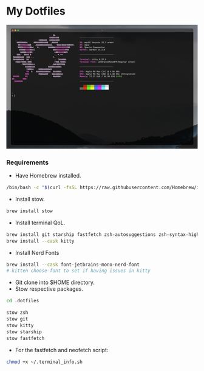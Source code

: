 # My Dotfiles

![screenshot](img/terminal-ss.png)

### Requirements

- Have Homebrew installed.

```bash
/bin/bash -c "$(curl -fsSL https://raw.githubusercontent.com/Homebrew/install/HEAD/install.sh)"
```

- Install stow.

```zsh
brew install stow
```

- Install terminal QoL.

```zsh
brew install git starship fastfetch zsh-autosuggestions zsh-syntax-highlighting
brew install --cask kitty
```

- Install Nerd Fonts

```zsh
brew install --cask font-jetbrains-mono-nerd-font
# kitten choose-font to set if having issues in kitty
```

- Git clone into $HOME directory.
- Stow respective packages.

```zsh
cd .dotfiles
```

```zsh
stow zsh
stow git
stow kitty
stow starship
stow fastfetch
```

- For the fastfetch and neofetch script:

```zsh
chmod +x ~/.terminal_info.sh
```
